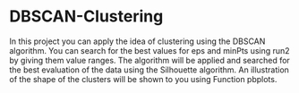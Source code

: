 # DBSCAN-Clustering
In this project you can apply the idea of ​​clustering using the DBSCAN algorithm. You can search for the best values ​​for eps and minPts using run2 by giving them value ranges. The algorithm will be applied and searched for the best evaluation of the data using the Silhouette algorithm. An illustration of the shape of the clusters will be shown to you using Function pbplots.
